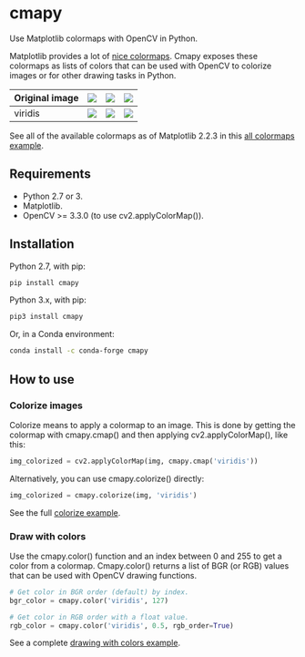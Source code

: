 # cmapy

Use Matplotlib colormaps with OpenCV in Python.

Matplotlib provides a lot of [nice colormaps](https://matplotlib.org/tutorials/colors/colormaps.html). Cmapy exposes these colormaps as lists of colors that can be used with OpenCV to colorize images or for other drawing tasks in Python.

| Original image | ![](https://gitlab.com/cvejarano-oss/cmapy/raw/master/examples/imgs/gradient.png) | ![](https://gitlab.com/cvejarano-oss/cmapy/raw/master/examples/imgs/jupiter.png) | ![](https://gitlab.com/cvejarano-oss/cmapy/raw/master/examples/imgs/woman.png) |
| -- | -- | -- | -- |
|viridis|![](https://gitlab.com/cvejarano-oss/cmapy/raw/master/docs/imgs/gradient_viridis.png)|![](https://gitlab.com/cvejarano-oss/cmapy/raw/master/docs/imgs/jupiter_viridis.png)|![](https://gitlab.com/cvejarano-oss/cmapy/raw/master/docs/imgs/woman_viridis.png)|

See all of the available colormaps as of Matplotlib 2.2.3 in this [all colormaps example](https://gitlab.com/cvejarano-oss/cmapy/blob/master/docs/colorize_all_examples.md).

## Requirements

* Python 2.7 or 3.
* Matplotlib.
* OpenCV >= 3.3.0 (to use cv2.applyColorMap()).

## Installation

Python 2.7, with pip:

```bash
pip install cmapy
```

Python 3.x, with pip:

```bash
pip3 install cmapy
```

Or, in a Conda environment:

```bash
conda install -c conda-forge cmapy 
```

## How to use

### Colorize images

Colorize means to apply a colormap to an image. This is done by getting the colormap
with cmapy.cmap() and then applying cv2.applyColorMap(), like this:

```python
img_colorized = cv2.applyColorMap(img, cmapy.cmap('viridis'))
```

Alternatively, you can use cmapy.colorize() directly:

```python
img_colorized = cmapy.colorize(img, 'viridis')
```

See the full [colorize example](https://gitlab.com/cvejarano-oss/cmapy/blob/master/examples/colorize.py).

### Draw with colors

Use the cmapy.color() function and an index between 0 and 255 to get a color 
from a colormap. Cmapy.color() returns a list of BGR (or RGB) values that can be
used with OpenCV drawing functions.

```python
# Get color in BGR order (default) by index.
bgr_color = cmapy.color('viridis', 127)

# Get color in RGB order with a float value.
rgb_color = cmapy.color('viridis', 0.5, rgb_order=True)
```

See a complete [drawing with colors example](https://gitlab.com/cvejarano-oss/cmapy/blob/master/examples/draw_with_colors.py).
